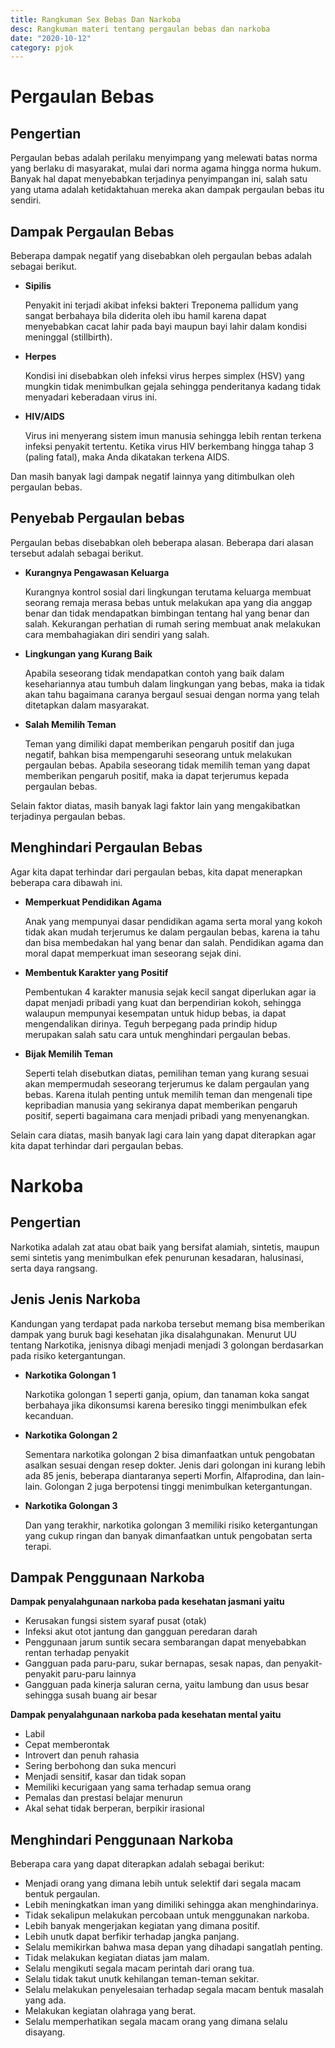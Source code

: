```yaml
---
title: Rangkuman Sex Bebas Dan Narkoba
desc: Rangkuman materi tentang pergaulan bebas dan narkoba
date: "2020-10-12"
category: pjok
---
```


# Pergaulan Bebas
## Pengertian
Pergaulan bebas adalah perilaku menyimpang yang melewati batas norma yang berlaku di masyarakat, mulai dari norma agama hingga norma hukum. Banyak hal dapat menyebabkan terjadinya penyimpangan ini, salah satu yang utama adalah ketidaktahuan mereka akan dampak pergaulan bebas itu sendiri.

## Dampak Pergaulan Bebas
Beberapa dampak negatif yang disebabkan oleh pergaulan bebas adalah sebagai berikut.

- **Sipilis**

  Penyakit ini terjadi akibat infeksi bakteri Treponema pallidum yang sangat berbahaya bila diderita oleh ibu hamil karena dapat menyebabkan cacat lahir pada bayi maupun bayi lahir dalam kondisi meninggal (stillbirth).

- **Herpes**

  Kondisi ini disebabkan oleh infeksi virus herpes simplex (HSV) yang mungkin tidak menimbulkan gejala sehingga penderitanya kadang tidak menyadari keberadaan virus ini.

- **HIV/AIDS**

  Virus ini menyerang sistem imun manusia sehingga lebih rentan terkena infeksi penyakit tertentu. Ketika virus HIV berkembang hingga tahap 3 (paling fatal), maka Anda dikatakan terkena AIDS.

Dan masih banyak lagi dampak negatif lainnya yang ditimbulkan oleh pergaulan bebas.

## Penyebab Pergaulan bebas
Pergaulan bebas disebabkan oleh beberapa alasan. Beberapa dari alasan tersebut adalah sebagai berikut.

- **Kurangnya Pengawasan Keluarga**

  Kurangnya kontrol sosial dari lingkungan terutama keluarga membuat seorang remaja merasa bebas untuk melakukan apa yang dia anggap benar dan tidak mendapatkan bimbingan tentang hal yang benar dan salah. Kekurangan perhatian di rumah sering membuat anak melakukan cara membahagiakan diri sendiri yang salah.

- **Lingkungan yang Kurang Baik**

  Apabila seseorang tidak mendapatkan contoh yang baik dalam kesehariannya atau tumbuh dalam lingkungan yang bebas, maka ia tidak akan tahu bagaimana caranya bergaul sesuai dengan norma yang telah ditetapkan dalam masyarakat.

- **Salah Memilih Teman**

   Teman yang dimiliki dapat memberikan pengaruh positif dan juga negatif, bahkan bisa mempengaruhi seseorang untuk melakukan pergaulan bebas. Apabila seseorang tidak memilih teman yang dapat memberikan pengaruh positif, maka ia dapat terjerumus kepada pergaulan bebas.

Selain faktor diatas, masih banyak lagi faktor lain yang mengakibatkan terjadinya pergaulan bebas.

## Menghindari Pergaulan Bebas
Agar kita dapat terhindar dari pergaulan bebas, kita dapat menerapkan beberapa cara dibawah ini.

- **Memperkuat Pendidikan Agama**

  Anak yang mempunyai dasar pendidikan agama serta moral yang kokoh tidak akan mudah terjerumus ke dalam pergaulan bebas, karena ia tahu dan bisa membedakan hal yang benar dan salah. Pendidikan agama dan moral dapat memperkuat iman seseorang sejak dini.

- **Membentuk Karakter yang Positif**

  Pembentukan 4 karakter manusia sejak kecil sangat diperlukan agar ia dapat menjadi pribadi yang kuat dan berpendirian kokoh, sehingga walaupun mempunyai kesempatan untuk hidup bebas, ia dapat mengendalikan dirinya. Teguh berpegang pada prindip hidup merupakan salah satu cara untuk menghindari pergaulan bebas.

- **Bijak Memilih Teman**

  Seperti telah disebutkan diatas, pemilihan teman yang kurang sesuai akan mempermudah seseorang terjerumus ke dalam pergaulan yang bebas. Karena itulah penting untuk memilih teman dan mengenali tipe kepribadian manusia yang sekiranya dapat memberikan pengaruh positif, seperti bagaimana cara menjadi pribadi yang menyenangkan.

Selain cara diatas, masih banyak lagi cara lain yang dapat diterapkan agar kita dapat terhindar dari pergaulan bebas.

# Narkoba
## Pengertian
Narkotika adalah zat atau obat baik yang bersifat alamiah, sintetis, maupun semi sintetis yang menimbulkan efek penurunan kesadaran, halusinasi, serta daya rangsang.

## Jenis Jenis Narkoba
Kandungan yang terdapat pada narkoba tersebut memang bisa memberikan dampak yang buruk bagi kesehatan jika disalahgunakan. Menurut UU tentang Narkotika, jenisnya dibagi menjadi menjadi 3 golongan berdasarkan pada risiko ketergantungan.

- **Narkotika Golongan 1**

  Narkotika golongan 1 seperti ganja, opium, dan tanaman koka sangat berbahaya jika dikonsumsi karena beresiko tinggi menimbulkan efek kecanduan.

- **Narkotika Golongan 2**

  Sementara narkotika golongan 2 bisa dimanfaatkan untuk pengobatan asalkan sesuai dengan resep dokter. Jenis dari golongan ini kurang lebih ada 85 jenis, beberapa diantaranya seperti Morfin, Alfaprodina, dan lain-lain. Golongan 2 juga berpotensi tinggi menimbulkan ketergantungan.

- **Narkotika Golongan 3**

  Dan yang terakhir, narkotika golongan 3 memiliki risiko ketergantungan yang cukup ringan dan banyak dimanfaatkan untuk pengobatan serta terapi.

## Dampak Penggunaan Narkoba
**Dampak penyalahgunaan narkoba pada kesehatan jasmani yaitu**
- Kerusakan fungsi sistem syaraf pusat (otak)
- Infeksi akut otot jantung dan gangguan peredaran darah
- Penggunaan jarum suntik secara sembarangan dapat menyebabkan rentan terhadap penyakit
- Gangguan pada paru-paru, sukar bernapas, sesak napas, dan penyakit-penyakit paru-paru lainnya
- Gangguan pada kinerja saluran cerna, yaitu lambung dan usus besar sehingga susah buang air besar

**Dampak penyalahgunaan narkoba pada kesehatan mental yaitu**
- Labil
- Cepat memberontak
- Introvert dan penuh rahasia
- Sering berbohong dan suka mencuri
- Menjadi sensitif, kasar dan tidak sopan
- Memiliki kecurigaan yang sama terhadap semua orang
- Pemalas dan prestasi belajar menurun
- Akal sehat tidak berperan, berpikir irasional

## Menghindari Penggunaan Narkoba
Beberapa cara yang dapat diterapkan adalah sebagai berikut:
- Menjadi orang yang dimana lebih untuk selektif dari segala macam bentuk pergaulan.
- Lebih meningkatkan iman yang dimiliki sehingga akan menghindarinya.
- Tidak sekalipun melakukan percobaan untuk menggunakan narkoba.
- Lebih banyak mengerjakan kegiatan yang dimana positif.
- Lebih unutk dapat berfikir terhadap jangka panjang.
- Selalu memikirkan bahwa masa depan yang dihadapi sangatlah penting.
- Tidak melakukan kegiatan diatas jam malam.
- Selalu mengikuti segala macam perintah dari orang tua.
- Selalu tidak takut unutk kehilangan teman-teman sekitar.
- Selalu melakukan penyelesaian terhadap segala macam bentuk masalah yang ada.
- Melakukan kegiatan olahraga yang berat.
- Selalu memperhatikan segala macam orang yang dimana selalu disayang.
